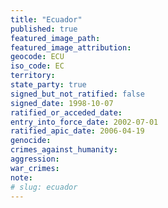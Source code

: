 ```yaml
---
title: "Ecuador"
published: true
featured_image_path:
featured_image_attribution:
geocode: ECU
iso_code: EC
territory:
state_party: true
signed_but_not_ratified: false
signed_date: 1998-10-07
ratified_or_acceded_date:
entry_into_force_date: 2002-07-01
ratified_apic_date: 2006-04-19
genocide:
crimes_against_humanity:
aggression:
war_crimes:
note:
# slug: ecuador
---
```

